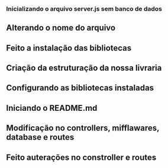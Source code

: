 ### Inicializando o arquivo server.js sem banco de dados

## Alterando o nome do arquivo

## Feito a instalação das bibliotecas

## Criação da estruturação da nossa livraria

## Configurando as bibliotecas instaladas

##  Iniciando o README.md

## Modificação no controllers, mifflawares, database e routes

## Feito auterações no constroller e routes
